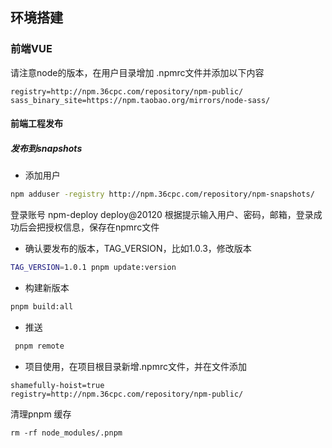 ## 环境搭建

### 前端VUE

请注意node的版本，在用户目录增加 .npmrc文件并添加以下内容

```
registry=http://npm.36cpc.com/repository/npm-public/
sass_binary_site=https://npm.taobao.org/mirrors/node-sass/
```

#### 前端工程发布

##### 发布到snapshots

- 添加用户

```bash
npm adduser -registry http://npm.36cpc.com/repository/npm-snapshots/
```
登录账号 npm-deploy deploy@20120
根据提示输入用户、密码，邮箱，登录成功后会把授权信息，保存在npmrc文件


- 确认要发布的版本，TAG_VERSION，比如1.0.3，修改版本
```bash
TAG_VERSION=1.0.1 pnpm update:version
```
- 构建新版本
```bash
pnpm build:all
```
- 推送
```bash
 pnpm remote
```

- 项目使用，在项目根目录新增.npmrc文件，并在文件添加
```
shamefully-hoist=true
registry=http://npm.36cpc.com/repository/npm-public/
```

清理pnpm 缓存
``` 
rm -rf node_modules/.pnpm
``` 

